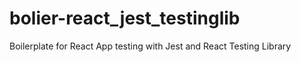 # bolier-react_jest_testinglib
Boilerplate for React App testing with Jest and React Testing Library
